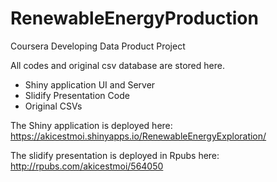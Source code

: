 # RenewableEnergyProduction
Coursera Developing Data Product Project

All codes and original csv database are stored here.
- Shiny application UI and Server
- Slidify Presentation Code
- Original CSVs

The Shiny application is deployed here: https://akicestmoi.shinyapps.io/RenewableEnergyExploration/

The slidify presentation is deployed in Rpubs here: http://rpubs.com/akicestmoi/564050
